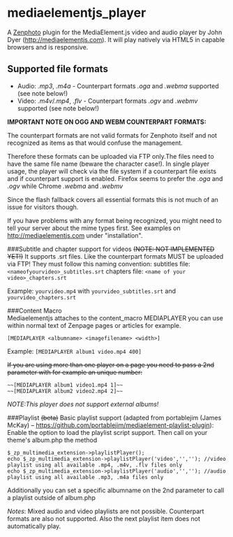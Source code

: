 mediaelementjs_player
=====================

A [Zenphoto](http://www.zenphoto.org) plugin for the MediaElement.js video and audio player by John Dyer (http://mediaelementjs.com). It will play natively via HTML5 in capable browsers and is responsive.

Supported file formats
----------------------
- Audio: <var>.mp3</var>, <var>.m4a</var> - Counterpart formats <var>.oga</var> and <var>.webma</var> supported (see note below!)<br>
- Video: <var>.m4v</var>/<var>.mp4</var>, <var>.flv</var> - Counterpart formats <var>.ogv</var> and <var>.webmv</var> supported (see note below!)

**IMPORTANT NOTE ON OGG AND WEBM COUNTERPART FORMATS:**

The counterpart formats are not valid formats for Zenphoto itself and not recognized as items as that would confuse the management.

Therefore these formats can be uploaded via FTP only.The files need to have the same file name (beware the character case!). In single player usage, the player will check via the file system if a counterpart file exists and if counterpart support is enabled. Firefox seems to prefer the <var>.oga</var> and <var>.ogv</var> while Chrome <var>.webma</var> and <var>.webmv</var>

Since the flash fallback covers all essential formats this is not much of an issue for visitors though.

If you have problems with any format being recognized, you might need to tell your server about the mime types first. See examples on http://mediaelementjs.com under "installation".

###Subtitle and chapter support for videos ~~(NOTE: NOT IMPLEMENTED YET!)~~
It supports .srt files. Like the counterpart formats MUST be uploaded via FTP! They must follow this naming convention:
subtitles file: `<nameofyourvideo>_subtitles.srt`
chapters file: `<name of your video>_chapters.srt`

Example: `yourvideo.mp4` with `yourvideo_subtitles.srt` and `yourvideo_chapters.srt`

###Content Macro<br>
Mediaelementjs attaches to the content_macro MEDIAPLAYER you can use within normal text of Zenpage pages or articles for example.

```
[MEDIAPLAYER <albumname> <imagefilename> <width>]
```

Example:
```[MEDIAPLAYER album1 video.mp4 400]```

~~If you are using more than one player on a page you need to pass a 2nd parameter with for example an unique number:~~

```
~~[MEDIAPLAYER album1 video1.mp4 1]~~
~~[MEDIAPLAYER album2 video2.mp4 2]~~
```

*NOTE:This player does not support external albums!*

###Playlist ~~(beta)~~
Basic playlist support (adapted from portablejim (James McKay) – https://github.com/portablejim/mediaelement-playlist-plugin):
Enable the option to load the playlist script support. Then call on your theme's album.php the method

```
$_zp_multimedia_extension->playlistPlayer();
echo $_zp_multimedia_extension->playlistPlayer('video','',''); //video playlist using all available .mp4, .m4v, .flv files only
echo $_zp_multimedia_extension->playlistPlayer('audio','',''); //audio playlist using all available .mp3, .m4a files only
```

Additionally you can set a specific albumname on the 2nd parameter to call a playlist outside of album.php

*Notes*: Mixed audio and video playlists are not possible. Counterpart formats are also not supported. Also the next playlist item does not automatically play.
